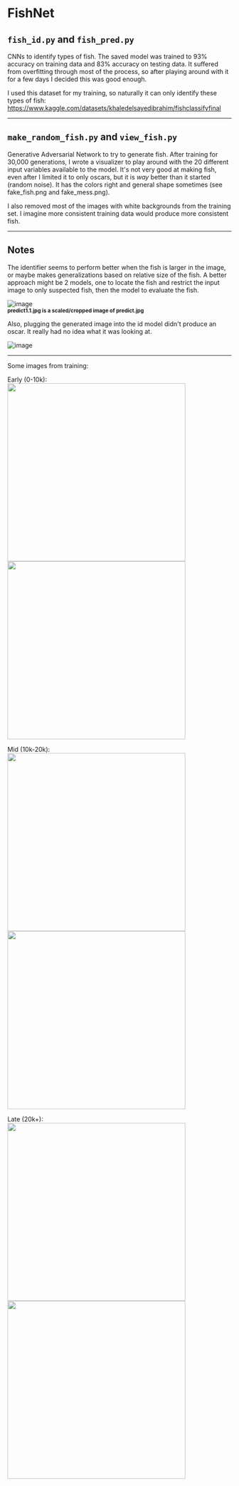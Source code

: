 # FishNet
## `fish_id.py` and `fish_pred.py`
CNNs to identify types of fish. The saved model was trained to 93% accuracy on training data and 83% accuracy on testing data. It suffered from overfitting through most of the process, so after playing around with it for a few days I decided this was good enough.

I used this dataset for my training, so naturally it can only identify these types of fish: https://www.kaggle.com/datasets/khaledelsayedibrahim/fishclassifyfinal

<hr/>

## `make_random_fish.py` and `view_fish.py`

Generative Adversarial Network to try to generate fish. After training for 30,000 generations, I wrote a visualizer to play around with the 20 different input variables available to the model. It's not very good at making fish, even after I limited it to only oscars, but it is *way* better than it started (random noise). It has the colors right and general shape sometimes
(see fake_fish.png and fake_mess.png).

I also removed most of the images with white backgrounds from the training set. I imagine more consistent training data would produce more consistent fish.

<hr/>

## Notes
The identifier seems to perform better when the fish is larger in the image, or maybe makes generalizations based on relative size of the fish. A better approach might be 2 models, one to locate the fish and restrict the input image to only suspected fish, then the model to evaluate the fish.


![image](https://user-images.githubusercontent.com/1458933/183224234-b4290e66-5cd2-4fed-8fa8-74803f45d494.png)
<br/>
<sub>**predict1.1.jpg is a scaled/cropped image of predict.jpg**</sub>

Also, plugging the generated image into the id model didn't produce an oscar. It really had no idea what it was looking at.

![image](https://user-images.githubusercontent.com/1458933/189251806-f8e2a84c-84fd-4a57-881d-9b4300656c41.png)

<hr/>
Some images from training:

Early (0-10k):<br/>
<img src=https://user-images.githubusercontent.com/1458933/189252190-bb044b75-09f8-44ce-8a88-308e222d56d5.png width=400 height=400/>
<img src=https://user-images.githubusercontent.com/1458933/189252792-39f6ac43-3290-4a8a-b677-b59d6fa52284.png width=400 height=400/>

Mid (10k-20k):<br/>
<img src=https://user-images.githubusercontent.com/1458933/189252248-f236bfee-1fb5-43a3-8501-7557fadb9ef1.png width=400 height=400/>
<img src=https://user-images.githubusercontent.com/1458933/189252702-28bdd778-4953-40e0-b92f-4ba6d256a714.png width=400 height=400/>


Late (20k+):<br/>
<img src=https://user-images.githubusercontent.com/1458933/189252910-71ac906b-5e94-4f9f-9aac-a41822233b34.png width=400 height=400/>
<img src=https://user-images.githubusercontent.com/1458933/189252105-458b231d-49fa-42d7-9673-014ec3308b60.png width=400 height=400/>


